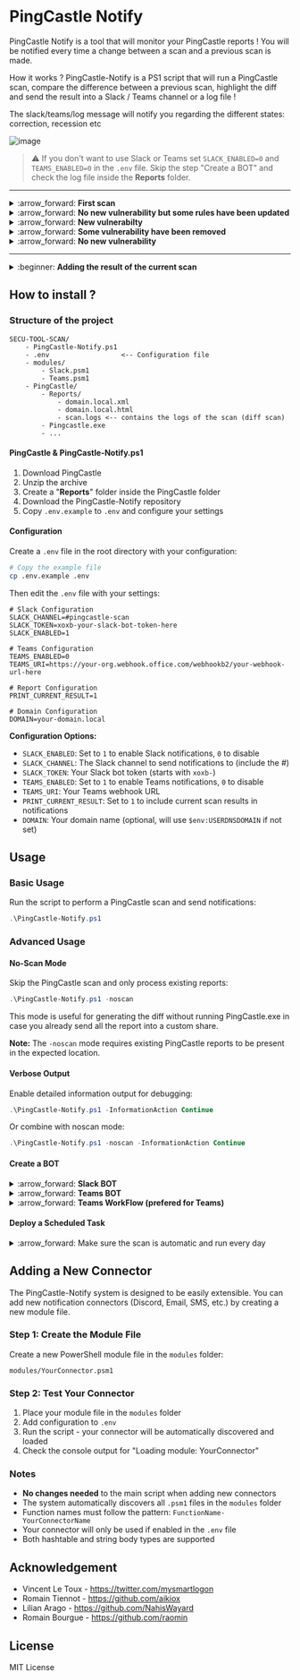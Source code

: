 PingCastle Notify
===

PingCastle Notify is a tool that will monitor your PingCastle reports ! You will be notified every time a change between a scan and a previous scan is made.

How it works ? PingCastle-Notify is a PS1 script that will run a PingCastle scan, compare the difference between a previous scan, highlight the diff and send the result into a Slack / Teams channel or a log file !

The slack/teams/log message will notify you regarding the different states: correction, recession etc

<p align="center">

![image](https://github.com/LuccaSA/PingCastle-Notify/assets/5891788/35eb7e52-600e-4c15-bcb3-f57bf0b2a89f)

> :warning: If you don't want to use Slack or Teams set `SLACK_ENABLED=0` and `TEAMS_ENABLED=0` in the `.env` file. Skip the step "Create a BOT" and check the log file inside the **Reports** folder.

</p>
<hr>
<details>
<summary>:arrow_forward: <b>First scan</b></summary>

Slack             | Teams
:-------------------------:|:-------------------------:
![image](https://user-images.githubusercontent.com/5891788/191265007-57656f04-12ed-4e93-af36-90b0711aa412.png)  |   ![image](https://user-images.githubusercontent.com/5891788/193760283-ef171f2d-6992-44b7-ad8e-8b3f113ffe3d.png)


</details>
<details>
<summary>:arrow_forward: <b>No new vulnerability but some rules have been updated</b></summary>

![image](https://user-images.githubusercontent.com/5891788/191266282-cd790c58-76df-4116-89fa-4aa954f0dd7e.png)

</details>
<details>

<summary>:arrow_forward: <b>New vulnerabilty</b></summary>

Slack             | Teams
:-------------------------:|:-------------------------:
![image](https://user-images.githubusercontent.com/5891788/191268156-cb1c1884-beef-421e-9aae-75661e071abf.png)  |   ![image](https://user-images.githubusercontent.com/5891788/193760136-668fca48-9ddf-47dd-b82a-0708117954f1.png)


</details>
<details>
<summary>:arrow_forward: <b>Some vulnerability have been removed</b></summary>

Slack             | Teams
:-------------------------:|:-------------------------:
![image](https://user-images.githubusercontent.com/5891788/191265798-0ef01763-6401-4c51-9d7d-8bf6f5ab246d.png)   |   ![image](https://user-images.githubusercontent.com/5891788/193760223-8658c35c-0ef3-4012-8679-8946987f4e4a.png)
 


</details>
<details>
<summary>:arrow_forward: <b>No new vulnerability</b></summary>

No result in slack since reports are the same
</details>

---
<details>
<summary>:beginner: <b>Adding the result of the current scan</b></summary>

Set the variable `$print_current_result` to 1 in the script, the rules flagged on the current scan will be added as a thread into Slack or after the rule diff on Teams.

Slack             | Teams
:-------------------------:|:-------------------------:
![image](https://user-images.githubusercontent.com/5891788/194527966-f13e0f85-cff6-4e22-86b1-00f871b29cc2.png)  |   ![Teams_8N2r3YiVh4](https://user-images.githubusercontent.com/5891788/194527837-8f6f0910-aa17-47d2-bfee-01d4defa569b.png)
</details>



## How to install ?

### Structure of the project

```
SECU-TOOL-SCAN/
    - PingCastle-Notify.ps1
    - .env                  <-- Configuration file
    - modules/
        - Slack.psm1
        - Teams.psm1
    - PingCastle/
        - Reports/
            - domain.local.xml
            - domain.local.html
            - scan.logs <-- contains the logs of the scan (diff scan)
        - Pingcastle.exe
        - ...
```

#### PingCastle & PingCastle-Notify.ps1

1. Download PingCastle
2. Unzip the archive
3. Create a "**Reports**" folder inside the PingCastle folder
4. Download the PingCastle-Notify repository
5. Copy `.env.example` to `.env` and configure your settings

#### Configuration

Create a `.env` file in the root directory with your configuration:

```bash
# Copy the example file
cp .env.example .env
```

Then edit the `.env` file with your settings:

```properties
# Slack Configuration
SLACK_CHANNEL=#pingcastle-scan
SLACK_TOKEN=xoxb-your-slack-bot-token-here
SLACK_ENABLED=1

# Teams Configuration  
TEAMS_ENABLED=0
TEAMS_URI=https://your-org.webhook.office.com/webhookb2/your-webhook-url-here

# Report Configuration
PRINT_CURRENT_RESULT=1

# Domain Configuration
DOMAIN=your-domain.local
```

**Configuration Options:**
- `SLACK_ENABLED`: Set to `1` to enable Slack notifications, `0` to disable
- `SLACK_CHANNEL`: The Slack channel to send notifications to (include the #)
- `SLACK_TOKEN`: Your Slack bot token (starts with `xoxb-`)
- `TEAMS_ENABLED`: Set to `1` to enable Teams notifications, `0` to disable
- `TEAMS_URI`: Your Teams webhook URL
- `PRINT_CURRENT_RESULT`: Set to `1` to include current scan results in notifications
- `DOMAIN`: Your domain name (optional, will use `$env:USERDNSDOMAIN` if not set)

## Usage

### Basic Usage

Run the script to perform a PingCastle scan and send notifications:

```powershell
.\PingCastle-Notify.ps1
```

### Advanced Usage

#### No-Scan Mode

Skip the PingCastle scan and only process existing reports:

```powershell
.\PingCastle-Notify.ps1 -noscan
```

This mode is useful for generating the diff without running PingCastle.exe in case you already send all the report into a custom share.

**Note:** The `-noscan` mode requires existing PingCastle reports to be present in the expected location.

#### Verbose Output

Enable detailed information output for debugging:

```powershell
.\PingCastle-Notify.ps1 -InformationAction Continue
```

Or combine with noscan mode:

```powershell
.\PingCastle-Notify.ps1 -noscan -InformationAction Continue
```

#### Create a BOT

<details>
<summary>:arrow_forward: <b>Slack BOT</b></summary>

1. In Slack create an application https://api.slack.com/apps
2. Add the following rights
   - Click on "Add features and functionality" -> Bots (configure the name)
   - Click on "Add features and functionality" -> Permissions (add the following permissions)
   - Generate a "Bot User OAuth Token" on the Permissions tab
   
![image](https://user-images.githubusercontent.com/5891788/191264679-7942173b-bb1f-4dd1-a936-4e97acdb1b5e.png)

3. Get your token and add it to the `.env` file as `SLACK_TOKEN`
4. Create a slack channel and add your bot user to the channel
5. You can test your bot using https://api.slack.com/methods/chat.postMessage/test
6. Add the channel to the `.env` file as `SLACK_CHANNEL`
7. Set `SLACK_ENABLED=1` in your `.env` file
8. Run the script to test using this command: 
   `powershell.exe -exec bypass C:\YOUR_PATH\SECU-TOOL-SCAN\PingCastle-Notify.ps1`
</details>
<details>
<summary>:arrow_forward: <b>Teams BOT</b></summary>

1. Create a channel **pingcastle-scan**
2. Click on the "..." dots and select "Connectors"
3. Search for **Webhook**
4. Add the webhook
5. Re-click on the connectors button and on the webhook click **"configure"**
6. Add a title and a logo and click **Create**, copy the webhook URL
7. Update the `.env` file:
   - Set `TEAMS_ENABLED=1`
   - Set `TEAMS_URI` to your webhook URL
</details>
<details>
<summary>:arrow_forward: <b>Teams WorkFlow (prefered for Teams)</b></summary>

1.  **Start a new workflow:** In Microsoft Teams, navigate to your desired channel, click the three dots (`...`), and select **Workflows**. Then, click **Create a workflow**.
2.  **Set the trigger:** Search for and select the trigger **"When a Teams webhook request is received."** This action provides a unique URL that will listen for incoming POST requests.
3.  **Add a new action:** Click on **New step**.
4.  **Configure the action:** Search for and select the action **"Post message in a chat or channel."**
    * For **Post as**, choose `Flow bot` to ensure the message comes from the workflow itself.
    * Select the **Team** and **Channel** where the message should be posted.
5.  **Define the message content:** In the `Message` field, click on the **Expression** tab. Enter the following expression:
    `triggerBody()?['pingcastle']`
    This expression tells the workflow to look for a key named `pingcastle` within the JSON payload of the incoming webhook request and use its value as the message content.
6.  **Save and get the URL:** Save the workflow. Once saved, expand the trigger step **"When a Teams webhook request is received."** The unique **HTTP POST URL** will be displayed there.
You can now use this URL to send a message to the Teams channel. Any POST request to this URL with a JSON body containing a key named `pingcastle` will have the corresponding value posted as a message.
7. Update the `.env` file
</details>

#### Deploy a Scheduled Task

<details>
<summary>:arrow_forward: Make sure the scan is automatic and run every day</summary>
On your Windows Server go to

1. Create a service account that will run the PS1 script every night (no need to set the service account as domain admin)
2. Give privileges to the service account on the folder "Reports"

![image](https://user-images.githubusercontent.com/5891788/191264615-ab0b9479-b869-4cbf-9e74-499ca0b38c4e.png)

3. Run taskschd.msc to open the Scheduler Task
4. Create a Task and use the service account you just created
5. In Actions tab set "Start a program" -> "Script": `C:\Windows\System32\WindowsPowerShell\v1.0\powershell.exe` -> "Arguments" -> `-exec bypass -f C:\PINGCASTLE\Pingcastle-Notify.ps1`
6. Give the permission "Log on as Batch Job" to service account https://danblee.com/log-on-as-batch-job-rights-for-task-scheduler/
7. Run the scheduled task to test the result
8. Enjoy :)

<p align="center">
<img width="600" height="400" src="https://user-images.githubusercontent.com/5891788/191264530-bb4f2700-d91b-4e94-8bb8-ea57238e90ca.png">
<img src="https://user-images.githubusercontent.com/5891788/191264565-a5fe4a3c-b14d-4e5a-b6c0-efe741d4591d.png">
<img src="https://user-images.githubusercontent.com/5891788/191264503-cb3155a9-f2b3-4fed-b6de-eaf35b47a545.png">
</p>
</details>

## Adding a New Connector

The PingCastle-Notify system is designed to be easily extensible. You can add new notification connectors (Discord, Email, SMS, etc.) by creating a new module file.

### Step 1: Create the Module File

Create a new PowerShell module file in the `modules` folder:
```
modules/YourConnector.psm1
```

### Step 2: Test Your Connector

1. Place your module file in the `modules` folder
2. Add configuration to `.env`
3. Run the script - your connector will be automatically discovered and loaded
4. Check the console output for "Loading module: YourConnector"

### Notes

- **No changes needed** to the main script when adding new connectors
- The system automatically discovers all `.psm1` files in the `modules` folder
- Function names must follow the pattern: `FunctionName-YourConnectorName`
- Your connector will only be used if enabled in the `.env` file
- Both hashtable and string body types are supported

## Acknowledgement

- Vincent Le Toux - https://twitter.com/mysmartlogon
- Romain Tiennot - https://github.com/aikiox
- Lilian Arago - https://github.com/NahisWayard
- Romain Bourgue - https://github.com/raomin

## License

MIT License

